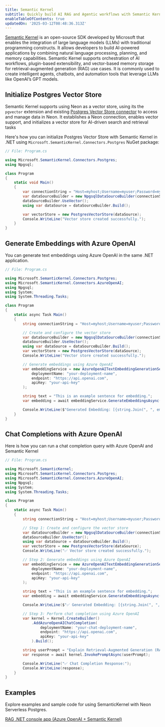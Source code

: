 ```yaml
---
title: Semantic Kernel
subtitle: Quickly build AI RAG and Agentic workflows with Semantic Kernel and Neon
enableTableOfContents: true
updatedOn: '2025-03-12T08:48:36.313Z'
---
```


[Semantic Kernel](https://learn.microsoft.com/en-us/semantic-kernel/overview/) is an open-source SDK developed by Microsoft that enables the integration of large language models (LLMs) with traditional programming constructs. It allows developers to build AI-powered applications by combining natural language processing, planning, and memory capabilities. Semantic Kernel supports orchestration of AI workflows, plugin-based extensibility, and vector-based memory storage for retrieval-augmented generation (RAG) use cases. It is commonly used to create intelligent agents, chatbots, and automation tools that leverage LLMs like OpenAI’s GPT models.

## Initialize Postgres Vector Store

Semantic Kernel supports using Neon as a vector store, using its the `pgvector` extension and existing [Postgres Vector Store connector](https://learn.microsoft.com/en-us/semantic-kernel/concepts/vector-store-connectors/out-of-the-box-connectors/postgres-connector?pivots=programming-language-csharp) to access and manage data in Neon. It establishes a Neon connection, enables vector support, and initializes a vector store for AI-driven search and retrieval tasks

Here's how you can initialize Postgres Vector Store with Semantic Kernel in .NET using `Microsoft.SemanticKernel.Connectors.Postgres` NuGet package:

```csharp
// File: Program.cs

using Microsoft.SemanticKernel.Connectors.Postgres;
using Npgsql;

class Program
{
    static void Main()
    {
        var connectionString = "Host=myhost;Username=myuser;Password=mypass;Database=mydb";
        var dataSourceBuilder = new NpgsqlDataSourceBuilder(connectionString);
        dataSourceBuilder.UseVector();
        using var dataSource = dataSourceBuilder.Build();

        var vectorStore = new PostgresVectorStore(dataSource);
        Console.WriteLine("Vector store created successfully.");
    }
}

```

## Generate Embeddings with Azure OpenAI

You can generate text embeddings using Azure OpenAI in the same .NET application.

```csharp
// File: Program.cs

using Microsoft.SemanticKernel.Connectors.Postgres;
using Microsoft.SemanticKernel.Connectors.AzureOpenAI;
using Npgsql;
using System;
using System.Threading.Tasks;

class Program
{
    static async Task Main()
    {
        string connectionString = "Host=myhost;Username=myuser;Password=mypass;Database=mydb";

        // Create and configure the vector store
        var dataSourceBuilder = new NpgsqlDataSourceBuilder(connectionString);
        dataSourceBuilder.UseVector();
        using var dataSource = dataSourceBuilder.Build();
        var vectorStore = new PostgresVectorStore(dataSource);
        Console.WriteLine("Vector store created successfully.");

        // Generate embeddings using Azure OpenAI
        var embeddingService = new AzureOpenAITextEmbeddingGenerationService(
            deploymentName: "your-deployment-name",
            endpoint: "https://api.openai.com",
            apiKey: "your-api-key"
        );

        string text = "This is an example sentence for embedding.";
        var embedding = await embeddingService.GenerateEmbeddingsAsync(new[] { text });

        Console.WriteLine($"Generated Embedding: [{string.Join(", ", embedding[0].AsReadOnlySpan().Slice(0, 5))}...]");
    }
}
```

## Chat Completions with Azure OpenAI

Here is how you can run a chat completion query with Azure OpenAI and Semantic Kernel

```csharp
// File: Program.cs

using Microsoft.SemanticKernel;
using Microsoft.SemanticKernel.Connectors.Postgres;
using Microsoft.SemanticKernel.Connectors.AzureOpenAI;
using Npgsql;
using System;
using System.Threading.Tasks;

class Program
{
    static async Task Main()
    {
        string connectionString = "Host=myhost;Username=myuser;Password=mypass;Database=mydb";

        // Step 1: Create and configure the vector store
        var dataSourceBuilder = new NpgsqlDataSourceBuilder(connectionString);
        dataSourceBuilder.UseVector();
        using var dataSource = dataSourceBuilder.Build();
        var vectorStore = new PostgresVectorStore(dataSource);
        Console.WriteLine("✅ Vector store created successfully.");

        // Step 2: Generate embeddings using Azure OpenAI
        var embeddingService = new AzureOpenAITextEmbeddingGenerationService(
            deploymentName: "your-deployment-name",
            endpoint: "https://api.openai.com",
            apiKey: "your-api-key"
        );

        string text = "This is an example sentence for embedding.";
        var embedding = await embeddingService.GenerateEmbeddingsAsync(new[] { text });

        Console.WriteLine($"✅ Generated Embedding: [{string.Join(", ", embedding[0].AsReadOnlySpan().Slice(0, 5))}...]");

        // Step 3: Perform chat completion using Azure OpenAI
        var kernel = Kernel.CreateBuilder()
            .AddAzureOpenAIChatCompletion(
                deploymentName: "your-chat-deployment-name",
                endpoint: "https://api.openai.com",
                apiKey: "your-api-key"
            ).Build();

        string userPrompt = "Explain Retrieval-Augmented Generation (RAG) in simple terms.";
        var response = await kernel.InvokePromptAsync(userPrompt);

        Console.WriteLine("✅ Chat Completion Response:");
        Console.WriteLine(response);
    }
}
```

## Examples

Explore examples and sample code for using SemanticKernel with Neon Serverless Postgres.

<DetailIconCards>

<a href="https://github.com/neondatabase-labs/neon-semantic-kernel-examples" description="A .NET RAG example app built with Azure OpenAI and Semantic Kernel" icon="github">RAG .NET console app (Azure OpenAI + Semantic Kernel)</a>

</DetailIconCards>
